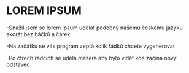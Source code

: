 <h1>LOREM IPSUM</h1>


  <p>-Snažil jsem se lorem ipsum udělat podobný našemu českému jazyku akorát bez háčků a čárek</p>
  <p>-Na začátku se vás program zeptá kolik řádků chcete vygenerovat</p>
  <p>-Po čtřech řádcich se udělá mezera aby bylo vidět kde začíná nový odstavec</p>
  <p> </p>


